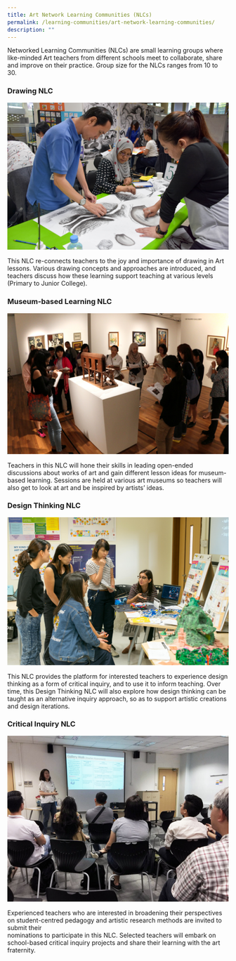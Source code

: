```yaml
---
title: Art Network Learning Communities (NLCs)
permalink: /learning-communities/art-network-learning-communities/
description: ""
---
```


Networked Learning Communities (NLCs) are small learning groups where like-minded Art teachers from different schools meet to collaborate, share and improve on their practice. Group size for the NLCs ranges from 10 to 30.  

### Drawing NLC
![4.1 Art Network Learning Communities_Drawing NLC](/images/41artnlc.jpg)

This NLC re-connects teachers to the joy and importance of drawing in Art lessons. Various drawing concepts and approaches are introduced, and teachers discuss how these learning support teaching at various levels (Primary to Junior College).


### Museum-based Learning NLC

![4.1 Art Network Learning Communities_MBL NLC 2](/images/41artnlc2.jpg)


Teachers in this NLC will hone their skills in leading open-ended discussions about works of art and gain different lesson ideas for museum-based learning. Sessions are held at various art museums so teachers will also get to look at art and be inspired by artists’ ideas.  


### Design Thinking NLC

![4.1 Art Network Learning Communities_DT_NLC](/images/41artnlcdt.jpg)


This NLC provides the platform for interested teachers to experience design thinking as a form of critical inquiry, and to use it to inform teaching. Over time, this Design Thinking NLC will also explore how design thinking can be taught as an alternative inquiry approach, so as to support artistic creations and design iterations.  

### Critical Inquiry NLC
![4.1 Art Network Learning Communities_CI NLC](/images/41artnlcci.jpg)

Experienced teachers who are interested in broadening their perspectives on student-centred pedagogy and artistic research methods are invited to submit their  
nominations to participate in this NLC. Selected teachers will embark on school-based critical inquiry projects and share their learning with the art fraternity.